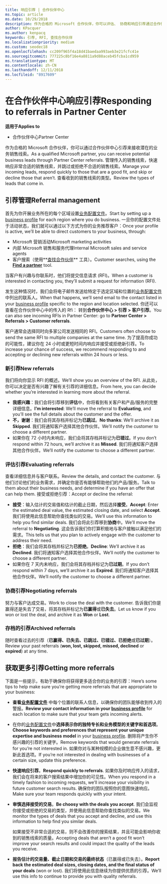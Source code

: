 ```yaml
---
title: 响应引荐 | 合作伙伴中心
ms.topic: article
ms.date: 10/29/2018
description: 作为合格的 Microsoft 合作伙伴，你可以评估、 协商和响应引荐通过合作伙伴中心。
author: KPacquer
ms.author: kenpacq
keywords: 引荐, RFI, 查找合作伙伴
ms.localizationpriority: medium
ms.custom: seodec18
ms.openlocfilehash: cc209f965f4a18d41baedaa993aeb3e21fcfc41e
ms.sourcegitcommit: 777225c8bf16e4a8811a9d88aceb45fcba1cd959
ms.translationtype: MT
ms.contentlocale: zh-CN
ms.lasthandoff: 12/11/2018
ms.locfileid: "8917609"
---
```

# <a name="responding-to-referrals-in-partner-center"></a><span data-ttu-id="19aa6-104">在合作伙伴中心响应引荐</span><span class="sxs-lookup"><span data-stu-id="19aa6-104">Responding to referrals in Partner Center</span></span>

**<span data-ttu-id="19aa6-105">适用于</span><span class="sxs-lookup"><span data-stu-id="19aa6-105">Applies to</span></span>**

-  <span data-ttu-id="19aa6-106">合作伙伴中心</span><span class="sxs-lookup"><span data-stu-id="19aa6-106">Partner Center</span></span>

<span data-ttu-id="19aa6-107">作为合格的 Microsoft 合作伙伴，你可以通过合作伙伴中心引荐来接收潜在的业务销售线索。</span><span class="sxs-lookup"><span data-stu-id="19aa6-107">As a qualified Microsoft partner, you can receive potential business leads through Partner Center referrals.</span></span> <span data-ttu-id="19aa6-108">管理传入的销售线索，快速响应非常合适的销售线索，并跳过或拒绝不合适的销售线索。</span><span class="sxs-lookup"><span data-stu-id="19aa6-108">Manage your incoming leads, respond quickly to those that are a good fit, and skip or decline those that aren’t.</span></span> <span data-ttu-id="19aa6-109">查看收到的销售线索的类型。</span><span class="sxs-lookup"><span data-stu-id="19aa6-109">Review the types of leads that come in.</span></span> 

## <a name="referral-management"></a><span data-ttu-id="19aa6-110">引荐管理</span><span class="sxs-lookup"><span data-stu-id="19aa6-110">Referral management</span></span>

<span data-ttu-id="19aa6-111">首先为你开展业务所在的每个区域设置[业务配置文件](create-a-marketing-profile.md)。</span><span class="sxs-lookup"><span data-stu-id="19aa6-111">Start by setting up a [business profile](create-a-marketing-profile.md) for each region where you do business.</span></span> <span data-ttu-id="19aa6-112">一旦你的配置文件处于活动状态，我们就可以通过以下方式为你的业务推荐客户：</span><span class="sxs-lookup"><span data-stu-id="19aa6-112">Once your profile is active, we’ll be able to direct customers to your business, through:</span></span>

*  <span data-ttu-id="19aa6-113">Microsoft 营销活动</span><span class="sxs-lookup"><span data-stu-id="19aa6-113">Microsoft marketing activities</span></span>
*  <span data-ttu-id="19aa6-114">内部 Microsoft 销售和服务代理</span><span class="sxs-lookup"><span data-stu-id="19aa6-114">Internal Microsoft sales and service agents</span></span>
*  <span data-ttu-id="19aa6-115">客户搜索（使用**[查找合作伙伴](https://partnercenter.microsoft.com/pcv/search)** 工具）。</span><span class="sxs-lookup"><span data-stu-id="19aa6-115">Customer searches, using the **[Find a partner](https://partnercenter.microsoft.com/pcv/search)** tool.</span></span>

<span data-ttu-id="19aa6-116">当客户有兴趣与你联系时，他们将提交信息请求 (RFI)。</span><span class="sxs-lookup"><span data-stu-id="19aa6-116">When a customer is interested in contacting you, they’ll submit a request for information (RFI).</span></span> 

<span data-ttu-id="19aa6-117">发生这种情况时，我们会将电子邮件发送给特定于选定区域和位置的[业务配置文件](create-a-marketing-profile.md)中列出的联系人。</span><span class="sxs-lookup"><span data-stu-id="19aa6-117">When that happens, we’ll send email to the contact listed in your [business profile](create-a-marketing-profile.md) specific to the region and location selected.</span></span> <span data-ttu-id="19aa6-118">你还可以查看在合作伙伴中心中的传入的 Rfi： 转到**合作伙伴中心 > 引荐 > 客户引荐**。</span><span class="sxs-lookup"><span data-stu-id="19aa6-118">You can also see incoming RFIs in Partner Center: go to **Partner Center > Referrals > Customer referrals**.</span></span>

<span data-ttu-id="19aa6-119">客户通常会选择同时向多家公司发送相同的 RFI。</span><span class="sxs-lookup"><span data-stu-id="19aa6-119">Customers often choose to send the same RFI to multiple companies at the same time.</span></span> <span data-ttu-id="19aa6-120">为了提高你成功的可能性，建议你在 24 小时或更短时间内响应并接受或拒绝新引荐。</span><span class="sxs-lookup"><span data-stu-id="19aa6-120">To increase your chance of success, we recommend responding to and accepting or declining new referrals within 24 hours or less.</span></span>

### <a name="new-referrals"></a><span data-ttu-id="19aa6-121">新引荐</span><span class="sxs-lookup"><span data-stu-id="19aa6-121">New referrals</span></span>

<span data-ttu-id="19aa6-122">我们将向你显示 RFI 的概述。</span><span class="sxs-lookup"><span data-stu-id="19aa6-122">We’ll show you an overview of the RFI.</span></span> <span data-ttu-id="19aa6-123">从此处，你可以决定是否有兴趣了解有关引荐的详细信息。</span><span class="sxs-lookup"><span data-stu-id="19aa6-123">From here, you can decide whether you’re interested in learning more about the referral.</span></span> 

*  <span data-ttu-id="19aa6-124">**我感兴趣**：我们会将引荐移到**评估**中，你将看到有关客户和产品/服务的完整详细信息。</span><span class="sxs-lookup"><span data-stu-id="19aa6-124">**I’m interested**: We’ll move the referral to **Evaluating**, and you’ll see the full details about the customer and the offer.</span></span> 
*  <span data-ttu-id="19aa6-125">**不，谢谢**：我们会将其存档并标记为**已跳过**。</span><span class="sxs-lookup"><span data-stu-id="19aa6-125">**No thanks**: We’ll archive it as **Skipped**.</span></span> <span data-ttu-id="19aa6-126">我们将通知客户选择其他合作伙伴。</span><span class="sxs-lookup"><span data-stu-id="19aa6-126">We’ll notify the customer to choose a different partner.</span></span>
*  <span data-ttu-id="19aa6-127">如果你在 72 小时内未响应，我们会将其存档并标记为**已错过**。</span><span class="sxs-lookup"><span data-stu-id="19aa6-127">If you don’t respond within 72 hours, we’ll archive it as **Missed**.</span></span> <span data-ttu-id="19aa6-128">我们将通知客户选择其他合作伙伴。</span><span class="sxs-lookup"><span data-stu-id="19aa6-128">We’ll notify the customer to choose a different partner.</span></span>

### <a name="evaluating-referrals"></a><span data-ttu-id="19aa6-129">评估引荐</span><span class="sxs-lookup"><span data-stu-id="19aa6-129">Evaluating referrals</span></span>

<span data-ttu-id="19aa6-130">查看详细信息并与客户联系。</span><span class="sxs-lookup"><span data-stu-id="19aa6-130">Review the details, and contact the customer.</span></span> <span data-ttu-id="19aa6-131">与他们讨论他们的业务需求，并确定你是否有能够帮助他们的产品/服务。</span><span class="sxs-lookup"><span data-stu-id="19aa6-131">Talk to them about their business needs, and determine if you have an offer that can help them.</span></span> <span data-ttu-id="19aa6-132">接受或拒绝引荐：</span><span class="sxs-lookup"><span data-stu-id="19aa6-132">Accept or decline the referral:</span></span> 

*  <span data-ttu-id="19aa6-133">**接受**：输入估计的交易值和估计的截止日期，然后选择**接受**。</span><span class="sxs-lookup"><span data-stu-id="19aa6-133">**Accept**: Enter the estimated deal value, the estimated closing date, and select **Accept**.</span></span> <span data-ttu-id="19aa6-134">我们将使用此信息帮助你查找类似的交易。</span><span class="sxs-lookup"><span data-stu-id="19aa6-134">We’ll use this information to help you find similar deals.</span></span> <span data-ttu-id="19aa6-135">我们会将此引荐移到**协商**中。</span><span class="sxs-lookup"><span data-stu-id="19aa6-135">We’ll move the referral to **Negotiating**.</span></span> <span data-ttu-id="19aa6-136">这会告诉我们你打算积极地与客户接触以满足他们的需求。</span><span class="sxs-lookup"><span data-stu-id="19aa6-136">This tells us that you plan to actively engage with the customer to address their need.</span></span>
*  <span data-ttu-id="19aa6-137">**拒绝**：我们会将其存档并标记为**已拒绝**。</span><span class="sxs-lookup"><span data-stu-id="19aa6-137">**Decline**: We’ll archive it as **Declined**.</span></span> <span data-ttu-id="19aa6-138">我们将通知客户选择其他合作伙伴。</span><span class="sxs-lookup"><span data-stu-id="19aa6-138">We’ll notify the customer to choose a different partner.</span></span>
*  <span data-ttu-id="19aa6-139">如果你在 7 天内未响应，我们会将其存档并标记为**已过期**。</span><span class="sxs-lookup"><span data-stu-id="19aa6-139">If you don’t respond within 7 days, we’ll archive it as **Expired**.</span></span> <span data-ttu-id="19aa6-140">我们将通知客户选择其他合作伙伴。</span><span class="sxs-lookup"><span data-stu-id="19aa6-140">We’ll notify the customer to choose a different partner.</span></span>

### <a name="negotiating-referrals"></a><span data-ttu-id="19aa6-141">协商引荐</span><span class="sxs-lookup"><span data-stu-id="19aa6-141">Negotiating referrals</span></span>

<span data-ttu-id="19aa6-142">努力与客户达成交易。</span><span class="sxs-lookup"><span data-stu-id="19aa6-142">Work to close the deal with the customer.</span></span> <span data-ttu-id="19aa6-143">告诉我们你是赢得还是失去了交易，将其存档并标记为**已赢得**或**已失去**。</span><span class="sxs-lookup"><span data-stu-id="19aa6-143">Let us know if you won or lost the deal, and archive it as **Won** or **Lost**.</span></span> 

### <a name="archived-referrals"></a><span data-ttu-id="19aa6-144">存档的引荐</span><span class="sxs-lookup"><span data-stu-id="19aa6-144">Archived referrals</span></span>

<span data-ttu-id="19aa6-145">随时查看过去的引荐（**已赢得、已失去、已跳过、已错过、已拒绝**或**已过期**）。</span><span class="sxs-lookup"><span data-stu-id="19aa6-145">Review your past referrals (**won, lost, skipped, missed, declined** or **expired**) at any time.</span></span> 

## <a name="getting-more-referrals"></a><span data-ttu-id="19aa6-146">获取更多引荐</span><span class="sxs-lookup"><span data-stu-id="19aa6-146">Getting more referrals</span></span>

<span data-ttu-id="19aa6-147">下面是一些提示，有助于确保你将获得更多适合你的业务的引荐：</span><span class="sxs-lookup"><span data-stu-id="19aa6-147">Here’s some tips to help make sure you’re getting more referrals that are appropriate to your business:</span></span>

*  <span data-ttu-id="19aa6-148">**查看[业务配置文件](create-a-marketing-profile.md)** 中每个位置的联系人信息，以确保你的团队能够收到传入的警报。</span><span class="sxs-lookup"><span data-stu-id="19aa6-148">**Review your contact information in your [business profile](create-a-marketing-profile.md)** for each location to make sure that your team gets incoming alerts.</span></span>

*  <span data-ttu-id="19aa6-149">在你的[业务配置文件](create-a-marketing-profile.md)中**选择表示你的独特专长和业务模型的关键字和首选项**。</span><span class="sxs-lookup"><span data-stu-id="19aa6-149">**Choose keywords and preferences that represent your unique expertise and business model** in your [business profile](create-a-marketing-profile.md).</span></span> <span data-ttu-id="19aa6-150">删除将产生你不感兴趣的引荐的关键字。</span><span class="sxs-lookup"><span data-stu-id="19aa6-150">Remove keywords that would generate referrals for you’re not interested in.</span></span> <span data-ttu-id="19aa6-151">如果你对与某种规模的企业做生意不感兴趣，更新此首选项。</span><span class="sxs-lookup"><span data-stu-id="19aa6-151">If you’re not interested in dealing with businesses of a certain size, update this preference.</span></span>

*  <span data-ttu-id="19aa6-152">**快速响应引荐**。</span><span class="sxs-lookup"><span data-stu-id="19aa6-152">**Respond quickly to referrals**.</span></span> <span data-ttu-id="19aa6-153">如果你及时响应传入的请求，我们会在将来的客户搜索结果中增加你的可见性。</span><span class="sxs-lookup"><span data-stu-id="19aa6-153">When you respond in a timely fashion to incoming requests, we’ll increase your visibility in future customer search results.</span></span> <span data-ttu-id="19aa6-154">确保你的团队按照你的意图快速响应。</span><span class="sxs-lookup"><span data-stu-id="19aa6-154">Make sure your team responds quickly with your intent.</span></span>

*  <span data-ttu-id="19aa6-155">**审慎选择接受的交易**。</span><span class="sxs-lookup"><span data-stu-id="19aa6-155">**Be choosy with the deals you accept**.</span></span> <span data-ttu-id="19aa6-156">我们会监视你接受或拒绝的交易的类型，并使用此信息帮助你查找类似的交易。</span><span class="sxs-lookup"><span data-stu-id="19aa6-156">We monitor the types of deals that you accept and decline, and use this information to help find you similar deals.</span></span> 

   <span data-ttu-id="19aa6-157">如果接受不非常合适的交易，则不会改善你的搜索结果，并且可能会影响你收到的销售线索的质量。</span><span class="sxs-lookup"><span data-stu-id="19aa6-157">Accepting deals that aren’t a good fit won’t improve your search results and could impact the quality of the leads you receive.</span></span>

*  <span data-ttu-id="19aa6-158">**报告估计的交易量、截止日期和交易的最终状态**（已赢得或已失去）。</span><span class="sxs-lookup"><span data-stu-id="19aa6-158">**Report back the estimated deal sizes, closing dates, and the final status of your deals** (won or lost).</span></span> <span data-ttu-id="19aa6-159">我们将使用此信息继续为你提供优质的引荐。</span><span class="sxs-lookup"><span data-stu-id="19aa6-159">We’ll use this info to continue to provide you with quality referrals.</span></span>
